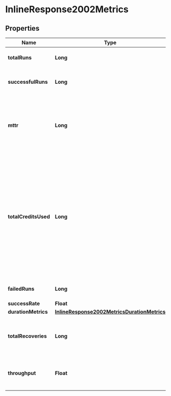 

# InlineResponse2002Metrics

## Properties

Name | Type | Description | Notes
------------ | ------------- | ------------- | -------------
**totalRuns** | **Long** | The total number of runs. | 
**successfulRuns** | **Long** | The number of successful runs. | 
**mttr** | **Long** | The mean time to recovery (mean time between failures and their next success) in seconds. | 
**totalCreditsUsed** | **Long** | The total credits consumed by the workflow in the aggregation window. Note that Insights is not a real time financial reporting tool and should not be used for credit reporting. | 
**failedRuns** | **Long** | The number of failed runs. | 
**successRate** | **Float** |  | 
**durationMetrics** | [**InlineResponse2002MetricsDurationMetrics**](InlineResponse2002MetricsDurationMetrics.md) |  | 
**totalRecoveries** | **Long** | The number of recovered workflow executions per day. | 
**throughput** | **Float** | The average number of runs per day. | 



